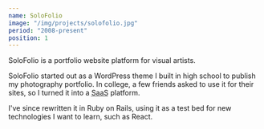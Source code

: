 ```yaml
---
name: SoloFolio
image: "/img/projects/solofolio.jpg"
period: "2008-present"
position: 1
---
```


SoloFolio is a portfolio website platform for visual artists.

SoloFolio started out as a WordPress theme I built in high school to publish my photography portfolio. In college, a few friends asked to use it for their sites, so I turned it into a <abbr title="Software-as-a-Service">SaaS</abbr> platform.

I've since rewritten it in Ruby on Rails, using it as a test bed for new technologies I want to learn, such as React.